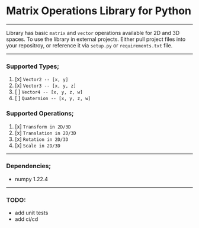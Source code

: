 
# Matrix Operations Library for Python

---

Library has basic `matrix` and `vector` operations available for 2D and 3D
spaces. To use the library in external projects. Either pull project files
into your repositroy, or reference it via `setup.py` or `requirements.txt`
file.

---

### Supported Types;
1. [x] `Vector2 -- [x, y]`
2. [x] `Vector3 -- [x, y, z]`
3. [ ] `Vector4 -- [x, y, z, w]`
4. [ ] `Quaternion -- [x, y, z, w]`

### Supported Operations;
1. [x] `Transform in 2D/3D`
2. [x] `Translation in 2D/3D`
3. [x] `Rotation in 2D/3D`
4. [x] `Scale in 2D/3D`

---

### Dependencies;
- numpy 1.22.4

---

### TODO:
- add unit tests
- add ci/cd
